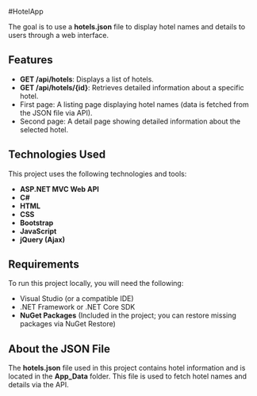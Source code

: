  #HotelApp
 
 The goal is to use a **hotels.json** file to display hotel names and details to users through a web interface.

## Features

- **GET /api/hotels**: Displays a list of hotels.
- **GET /api/hotels/{id}**: Retrieves detailed information about a specific hotel.
- First page: A listing page displaying hotel names (data is fetched from the JSON file via API).
- Second page: A detail page showing detailed information about the selected hotel.

## Technologies Used

This project uses the following technologies and tools:

- **ASP.NET MVC Web API**
- **C#**
- **HTML**
- **CSS**
- **Bootstrap**
- **JavaScript**
- **jQuery (Ajax)**

## Requirements

To run this project locally, you will need the following:

- Visual Studio (or a compatible IDE)
- .NET Framework or .NET Core SDK
- **NuGet Packages** (Included in the project; you can restore missing packages via NuGet Restore)

## About the JSON File

The **hotels.json** file used in this project contains hotel information and is located in the **App_Data** folder. This file is used to fetch hotel names and details via the API.
